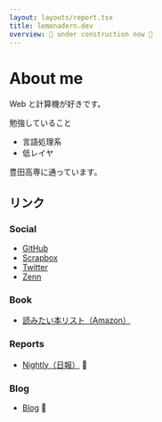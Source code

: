 ```yaml
---
layout: layouts/report.tsx
title: lemonadern.dev
overview: 🚧 under construction now 🚧
---
```


# About me

Web と計算機が好きです。

勉強していること

- 言語処理系
- 低レイヤ

豊田高専に通っています。

## リンク

### Social

- [GitHub](https://github.com/lemonadern)
- [Scrapbox](https://scrapbox.io/lemonadern/)
- [Twitter](https://twitter.com/lemonadern)
- [Zenn](https://zenn.dev/lemonadern)

### Book

- [読みたい本リスト（Amazon）](https://www.amazon.co.jp/hz/wishlist/ls/14QM3K8A7R548?type=wishlist&filter=unpurchased&sort=priority&viewType=list)

### Reports

- [Nightly（日報）](nightly/) :tada:

<!--

- [Weekly](weekly/) :tada:
- [Monthly](monthly/) :tada:

 -->

### Blog

- [Blog](blog/) :construction:
